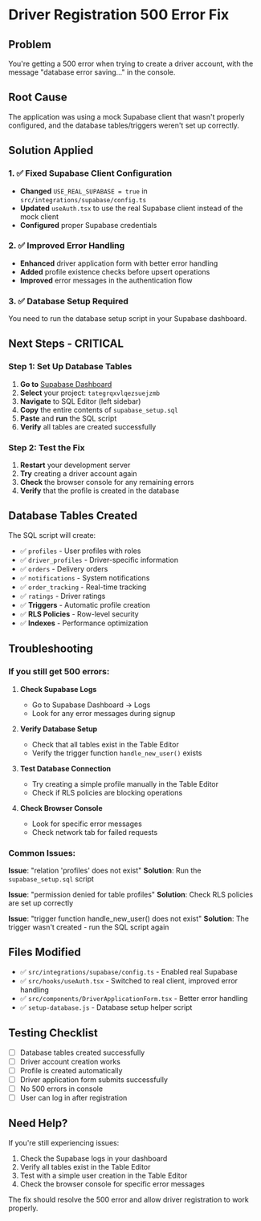 # Driver Registration 500 Error Fix

## Problem
You're getting a 500 error when trying to create a driver account, with the message "database error saving..." in the console.

## Root Cause
The application was using a mock Supabase client that wasn't properly configured, and the database tables/triggers weren't set up correctly.

## Solution Applied

### 1. ✅ Fixed Supabase Client Configuration
- **Changed** `USE_REAL_SUPABASE = true` in `src/integrations/supabase/config.ts`
- **Updated** `useAuth.tsx` to use the real Supabase client instead of the mock client
- **Configured** proper Supabase credentials

### 2. ✅ Improved Error Handling
- **Enhanced** driver application form with better error handling
- **Added** profile existence checks before upsert operations
- **Improved** error messages in the authentication flow

### 3. ✅ Database Setup Required
You need to run the database setup script in your Supabase dashboard.

## Next Steps - CRITICAL

### Step 1: Set Up Database Tables
1. **Go to** [Supabase Dashboard](https://supabase.com/dashboard)
2. **Select** your project: `tategrqxvlqezsuejzmb`
3. **Navigate** to SQL Editor (left sidebar)
4. **Copy** the entire contents of `supabase_setup.sql`
5. **Paste** and **run** the SQL script
6. **Verify** all tables are created successfully

### Step 2: Test the Fix
1. **Restart** your development server
2. **Try** creating a driver account again
3. **Check** the browser console for any remaining errors
4. **Verify** that the profile is created in the database

## Database Tables Created
The SQL script will create:
- ✅ `profiles` - User profiles with roles
- ✅ `driver_profiles` - Driver-specific information
- ✅ `orders` - Delivery orders
- ✅ `notifications` - System notifications
- ✅ `order_tracking` - Real-time tracking
- ✅ `ratings` - Driver ratings
- ✅ **Triggers** - Automatic profile creation
- ✅ **RLS Policies** - Row-level security
- ✅ **Indexes** - Performance optimization

## Troubleshooting

### If you still get 500 errors:

1. **Check Supabase Logs**
   - Go to Supabase Dashboard → Logs
   - Look for any error messages during signup

2. **Verify Database Setup**
   - Check that all tables exist in the Table Editor
   - Verify the trigger function `handle_new_user()` exists

3. **Test Database Connection**
   - Try creating a simple profile manually in the Table Editor
   - Check if RLS policies are blocking operations

4. **Check Browser Console**
   - Look for specific error messages
   - Check network tab for failed requests

### Common Issues:

**Issue**: "relation 'profiles' does not exist"
**Solution**: Run the `supabase_setup.sql` script

**Issue**: "permission denied for table profiles"
**Solution**: Check RLS policies are set up correctly

**Issue**: "trigger function handle_new_user() does not exist"
**Solution**: The trigger wasn't created - run the SQL script again

## Files Modified
- ✅ `src/integrations/supabase/config.ts` - Enabled real Supabase
- ✅ `src/hooks/useAuth.tsx` - Switched to real client, improved error handling
- ✅ `src/components/DriverApplicationForm.tsx` - Better error handling
- ✅ `setup-database.js` - Database setup helper script

## Testing Checklist
- [ ] Database tables created successfully
- [ ] Driver account creation works
- [ ] Profile is created automatically
- [ ] Driver application form submits successfully
- [ ] No 500 errors in console
- [ ] User can log in after registration

## Need Help?
If you're still experiencing issues:
1. Check the Supabase logs in your dashboard
2. Verify all tables exist in the Table Editor
3. Test with a simple user creation in the Table Editor
4. Check the browser console for specific error messages

The fix should resolve the 500 error and allow driver registration to work properly.
